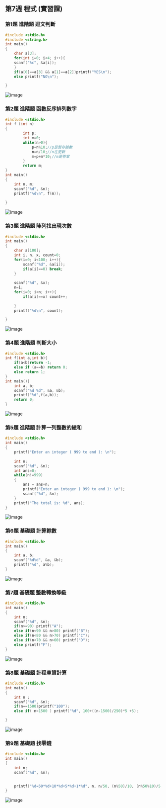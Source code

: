 ## 第7週 程式 (實習課)
### 第1題 進階題 迴文判斷 
```c
#include <stdio.h>
#include <string.h>
int main()
{
	char a[3];
	for(int i=0; i<4; i++){
	scanf("%c", &a[i]);
	}
	if(a[0]==a[3] && a[1]==a[2])printf("YES\n");
	else printf("NO\n");	

}
```
![image](https://raw.githubusercontent.com/xytungg/2020cce/gh-pages/week7/week7-1%E8%BF%B4%E6%96%87%E5%88%A4%E6%96%B7.png)
### 第2題 進階題 函數反序排列數字
```c
#include <stdio.h>
int f (int n)
{
		int p;
		int m=0;
		while(n>0){
			p=n%10;//p是暫存餘數
			n=n/10;//n在更新
			m=p+m*10;//m是答案
		}
		return m;
}
int main()
{
	int n, m;
	scanf("%d", &n);
	printf("%d\n", f(m));
	
}
```

![image](https://raw.githubusercontent.com/xytungg/2020cce/gh-pages/week7/week7-2%E5%87%BD%E6%95%B8%E5%8F%8D%E5%BA%8F%E6%8E%92%E5%88%97%E6%95%B8%E5%AD%97.png)
### 第3題 進階題 陣列找出現次數 
```c
#include <stdio.h>
int main()
{
	char a[100];
	int i, n, x, count=0;
	for(i=0; i<100; i++){
		scanf("%d", &a[i]);
		if(a[i]==0) break;
	}
	
	scanf("%d", &x);
	n=i;
	for(i=0; i<n; i++){
		if(a[i]==x) count++;
		
	}
	printf("%d\n", count);

}
```
![image](https://raw.githubusercontent.com/xytungg/2020cce/gh-pages/week7/week7-3%E9%99%A3%E5%88%97%E6%89%BE%E5%87%BA%E7%8F%BE%E6%AC%A1%E6%95%B8.png)
### 第4題 進階題 判斷大小 
```c
#include <stdio.h>
int f(int a,int b){
	if(a<b)return -1;
	else if (a==b) return 0;
	else return 1;
}
int main(){
    int a, b;
    scanf("%d %d", &a, &b);
    printf("%d",f(a,b));
    return 0;
}
```
![image](https://raw.githubusercontent.com/xytungg/2020cce/gh-pages/week7/week7-4%E5%88%A4%E6%96%B7%E5%A4%A7%E5%B0%8F.png)
### 第5題 進階題 計算一列整數的總和
```c
#include <stdio.h>
int main()
{
	printf("Enter an integer ( 999 to end ): \n");
	
	int n;
	scanf("%d", &n);
	int ans=0;
	while(n!=999)
	{
		ans = ans+n;
		printf("Enter an integer ( 999 to end ): \n");
		scanf("%d", &n);
	}
	printf("The total is: %d", ans);
}
```
![image](https://raw.githubusercontent.com/xytungg/2020cce/gh-pages/week7/week7-5%E8%A8%88%E7%AE%97%E4%B8%80%E5%88%97%E6%95%B4%E6%95%B8%E7%9A%84%E7%B8%BD%E5%92%8C.png)
### 第6題 基礎題 計算餘數 
```c
#include <stdio.h>
int main()
{
	int a, b;
	scanf("%d%d", &a, &b);
	printf("%d", a%b);
}
```
![image](https://raw.githubusercontent.com/xytungg/2020cce/gh-pages/week7/week7-6%E8%A8%88%E7%AE%97%E9%A4%98%E6%95%B8.png)
### 第7題 基礎題 整數轉換等級 
```c
#include <stdio.h>
int main()
{
	int n;
	scanf("%d", &n);
	if(n>=90) printf("A");
	else if(n<90 && n>80) printf("B");
	else if(n<80 && n>70) printf("C");
	else if(n<70 && n>60) printf("D");
	else printf("F");
}
```
![image](https://raw.githubusercontent.com/xytungg/2020cce/gh-pages/week7/week7-7%E6%95%B4%E6%95%B8%E8%BD%89%E6%8F%9B%E7%AD%89%E7%B4%9A.png)
### 第8題 基礎題 計程車資計算
```c
#include <stdio.h>
int main()
{
	int n ;
	scanf("%d", &n);
	if(n==1500)printf("100");
	else if( n>1500 ) printf("%d", 100+((n-1500)/250)*5 +5);

}
```
![image](https://raw.githubusercontent.com/xytungg/2020cce/gh-pages/week7/week7-8%E8%A8%88%E7%A8%8B%E8%BB%8A%E8%B3%87%E8%A8%88%E7%AE%97.png)
### 第9題 基礎題 找零錢 
```c
#include <stdio.h>
int main()
{
	int n;
	scanf("%d", &n);
	

	printf("%d=50*%d+10*%d+5*%d+1*%d", n, n/50, (n%50)/10, (n%50%10)/5, (n%50%10%5)/1 );
}
```
![image](https://raw.githubusercontent.com/xytungg/2020cce/gh-pages/week7/week7-9%E6%89%BE%E9%9B%B6%E9%8C%A2.png)
